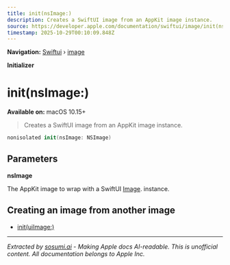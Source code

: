 ```yaml
---
title: init(nsImage:)
description: Creates a SwiftUI image from an AppKit image instance.
source: https://developer.apple.com/documentation/swiftui/image/init(nsimage:)
timestamp: 2025-10-29T00:10:09.848Z
---
```


**Navigation:** [Swiftui](/documentation/swiftui) › [image](/documentation/swiftui/image)

**Initializer**

# init(nsImage:)

**Available on:** macOS 10.15+

> Creates a SwiftUI image from an AppKit image instance.

```swift
nonisolated init(nsImage: NSImage)
```

## Parameters

**nsImage**

The AppKit image to wrap with a SwiftUI [Image](/documentation/swiftui/image). instance.



## Creating an image from another image

- [init(uiImage:)](/documentation/swiftui/image/init(uiimage:))

---

*Extracted by [sosumi.ai](https://sosumi.ai) - Making Apple docs AI-readable.*
*This is unofficial content. All documentation belongs to Apple Inc.*
